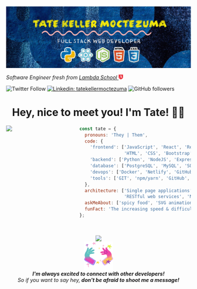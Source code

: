 

<!--
**tatek1993/tatek1993** is a ✨ _special_ ✨ repository because its `README.md` (this file) appears on your GitHub profile.

Here are some ideas to get you started:

- 🔭 I’m currently working on ...
- 🌱 I’m currently learning ...
- 👯 I’m looking to collaborate on ...
- 🤔 I’m looking for help with ...
- 💬 Ask me about ...
- 📫 How to reach me: ...
- 😄 Pronouns: ...
- ⚡ Fun fact: ...
-->

![Tate Keller Moctezuma, Web Developer](https://github.com/tatek1993/tatek1993/raw/master/githubbanner.jpg)

<div align='left'><p><em>Software Engineer fresh from <a href="https://lambdaschool.com/">Lambda School  <img src="https://github.com/tatek1993/tatek1993/raw/master/lambda.png" width="12"/></a> 
</em></p></div>


![Twitter Follow](https://img.shields.io/twitter/follow/MoctezumaTate?label=Follow)
[![Linkedin: tatekellermoctezuma](https://img.shields.io/badge/-Tate-blue?style=flat-square&logo=Linkedin&logoColor=white&link=https://www.linkedin.com/in/tate-keller-moctezuma/)](https://www.linkedin.com/in/tate-keller-moctezuma/)
![GitHub followers](https://img.shields.io/github/followers/tatek1993?label=Follow&style=social)

<div align='center'><h1> Hey, nice to meet you! I'm Tate! 👋🏽</h1></div>

<img align='left' src="https://media.giphy.com/media/JmgQ0FP3vEcHPKcxVl/source.gif" width="200">


```javascript
const tate = {
  pronouns: 'They | Them',
  code: {
    'frontend': ['JavaScript', 'React', 'Redux',
                 'HTML', 'CSS', 'Bootstrap', 'MaterialUI'],
    'backend': ['Python', 'NodeJS', 'Express'],
    'database': ['PostgreSQL', 'MySQL', 'SQLite3', 'Knex.js'],
    'devops': ['Docker', 'Netlify', 'GitHub Actions', 'Heroku'],
    'tools': ['GIT', 'npm/yarn', 'GitHub', 'Postman', 'Eclipse']
  },
  architecture: ['Single page applications', 'Progressive web applications', 
                 'RESTful web services', 'N-Tier web applications'],
  askMeAbout: ['spicy food', 'SVG animations', 'my dog', 'painting', 'indie video games'],
  funFact: 'The increasing speed & difficulty in Space Invaders was a bug-turned-feature.'
};
```
</br><div align='center'><img align='center' src="https://media.giphy.com/media/Q8b8bhMBsoLwju6xbK/source.gif" width="180"></br><img align='center' src="https://github.com/tatek1993/tatek1993/raw/master/connect.gif" width="80"> </br><em><b>I'm always excited to connect with other developers!</b></br> So if you want to say hey,<b> don't be afraid to shoot me a message!</b></em></div>